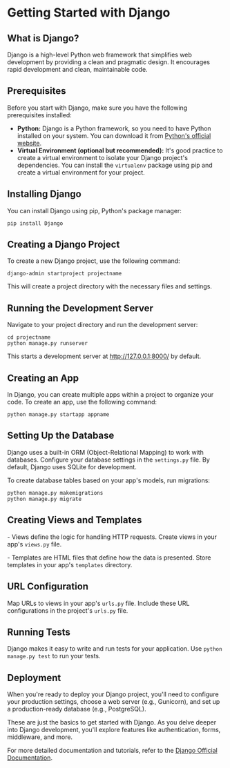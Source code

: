 <!DOCTYPE html>
<html>
<body>

<h1>Getting Started with Django</h1>

<h2>What is Django?</h2>
<p>Django is a high-level Python web framework that simplifies web development by providing a clean and pragmatic design. It encourages rapid development and clean, maintainable code.</p>

<h2>Prerequisites</h2>
<p>Before you start with Django, make sure you have the following prerequisites installed:</p>
<ul>
    <li><strong>Python:</strong> Django is a Python framework, so you need to have Python installed on your system. You can download it from <a href="https://www.python.org/downloads/">Python's official website</a>.</li>
    <li><strong>Virtual Environment (optional but recommended):</strong> It's good practice to create a virtual environment to isolate your Django project's dependencies. You can install the <code>virtualenv</code> package using pip and create a virtual environment for your project.</li>
</ul>

<h2>Installing Django</h2>
<p>You can install Django using pip, Python's package manager:</p>
<pre><code>pip install Django</code></pre>

<h2>Creating a Django Project</h2>
<p>To create a new Django project, use the following command:</p>
<pre><code>django-admin startproject projectname</code></pre>
<p>This will create a project directory with the necessary files and settings.</p>

<h2>Running the Development Server</h2>
<p>Navigate to your project directory and run the development server:</p>
<pre><code>cd projectname
python manage.py runserver</code></pre>
<p>This starts a development server at <a href="http://127.0.0.1:8000/">http://127.0.0.1:8000/</a> by default.</p>

<h2>Creating an App</h2>
<p>In Django, you can create multiple apps within a project to organize your code. To create an app, use the following command:</p>
<pre><code>python manage.py startapp appname</code></pre>

<h2>Setting Up the Database</h2>
<p>Django uses a built-in ORM (Object-Relational Mapping) to work with databases. Configure your database settings in the <code>settings.py</code> file. By default, Django uses SQLite for development.</p>
<p>To create database tables based on your app's models, run migrations:</p>
<pre><code>python manage.py makemigrations
python manage.py migrate</code></pre>

<h2>Creating Views and Templates</h2>
<p>- Views define the logic for handling HTTP requests. Create views in your app's <code>views.py</code> file.</p>
<p>- Templates are HTML files that define how the data is presented. Store templates in your app's <code>templates</code> directory.</p>

<h2>URL Configuration</h2>
<p>Map URLs to views in your app's <code>urls.py</code> file. Include these URL configurations in the project's <code>urls.py</code> file.</p>

<h2>Running Tests</h2>
<p>Django makes it easy to write and run tests for your application. Use <code>python manage.py test</code> to run your tests.</p>

<h2>Deployment</h2>
<p>When you're ready to deploy your Django project, you'll need to configure your production settings, choose a web server (e.g., Gunicorn), and set up a production-ready database (e.g., PostgreSQL).</p>

<p>These are just the basics to get started with Django. As you delve deeper into Django development, you'll explore features like authentication, forms, middleware, and more.</p>

<p>For more detailed documentation and tutorials, refer to the <a href="https://docs.djangoproject.com/">Django Official Documentation</a>.</p>

</body>
</html>
